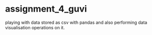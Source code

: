 # assignment_4_guvi
playing with data stored as csv with pandas and also performing data visualisation operations on it.
